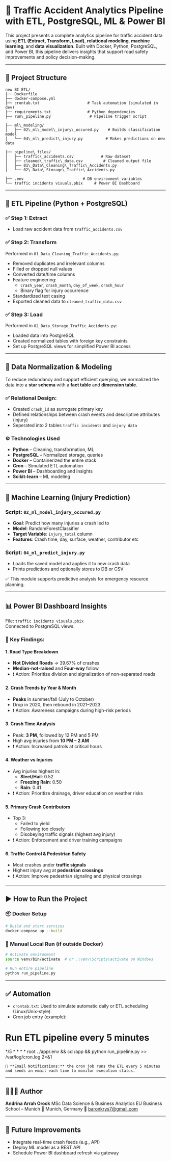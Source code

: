 

# 🚦 Traffic Accident Analytics Pipeline with ETL, PostgreSQL, ML & Power BI

This project presents a complete analytics pipeline for traffic accident data using **ETL (Extract, Transform, Load)**, **relational modeling**, **machine learning**, and **data visualization**. Built with Docker, Python, PostgreSQL, and Power BI, this pipeline delivers insights that support road safety improvements and policy decision-making.

---

## 📁 Project Structure

```
new BI ETL/
├── Dockerfile
├── docker-compose.yml
├── crontab.txt                     # Task automation (simulated in dev)
├── requirements.txt                # Python dependencies
├── run\_pipeline.py                 # Pipeline trigger script

├── ml\_modeling/
│   ├── 02\_ml\_model\_injury\_occured.py    # Builds classification model
│   └── 04\_ml\_predict\_injury.py          # Makes predictions on new data

├── pipeline\_files/
│   ├── traffic\_accidents.csv            # Raw dataset
│   ├── cleaned\_traffic\_data.csv         # Cleaned output file
│   ├── 01\_Data\_Cleaning\_Traffic\_Accidents.py
│   └── 02\_Data\_Storage\_Traffic\_Accidents.py

├── .env                          # DB environment variables
└── traffic incidents visuals.pbix     # Power BI Dashboard
```


---

## 🔄 ETL Pipeline (Python + PostgreSQL)

### ✅ Step 1: Extract
- Load raw accident data from `traffic_accidents.csv`

### ✅ Step 2: Transform
Performed in `01_Data_Cleaning_Traffic_Accidents.py`:
- Removed duplicates and irrelevant columns
- Filled or dropped null values
- Converted date/time columns
- Feature engineering:
  - `crash_year`, `crash_month`, `day_of_week`, `crash_hour`
  - Binary flag for injury occurrence
- Standardized text casing
- Exported cleaned data to `cleaned_traffic_data.csv`

### ✅ Step 3: Load
Performed in `02_Data_Storage_Traffic_Accidents.py`:
- Loaded data into PostgreSQL
- Created normalized tables with foreign key constraints
- Set up PostgreSQL views for simplified Power BI access

---

## 🧱 Data Normalization & Modeling

To reduce redundancy and support efficient querying, we normalized the data into a **star schema** with a **fact table** and **dimension table**.

### ✅ Relational Design:
- Created `crash_id` as surrogate primary key
- Defined relationships between crash events and descriptive attributes (injury)
- Seperated into 2 tables `traffic incidents` and `injury data`



### ⚙️ Technologies Used

- **Python** – Cleaning, transformation, ML
- **PostgreSQL** – Normalized storage, queries
- **Docker** – Containerized the entire stack
- **Cron** – Simulated ETL automation
- **Power BI** – Dashboarding and insights
- **Scikit-learn** – ML modeling

---

## 🤖 Machine Learning (Injury Prediction)

### Script: `02_ml_model_injury_occured.py`
- **Goal**: Predict how many injuries a crash led to
- **Model**: RandomForestClassifier
- **Target Variable**: `injury_total` column
- **Features**: Crash time, day, surface, weather, contributor etc

### Script: `04_ml_predict_injury.py`
- Loads the saved model and applies it to new crash data
- Prints predictions and optionally stores to DB or CSV

✅ This module supports predictive analysis for emergency resource planning.

---

## 📊 Power BI Dashboard Insights

File: `traffic incidents visuals.pbix`  
Connected to PostgreSQL views.

### 📌 Key Findings:

#### 1. **Road Type Breakdown**
- **Not Divided Roads** → 39.67% of crashes  
- **Median-not-raised** and **Four-way** follow
- ❗ Action: Prioritize division and signalization of non-separated roads

#### 2. **Crash Trends by Year & Month**
- **Peaks** in summer/fall (July to October)
- Drop in 2020, then rebound in 2021–2023
- ❗ Action: Awareness campaigns during high-risk periods

#### 3. **Crash Time Analysis**
- Peak: **3 PM**, followed by 12 PM and 5 PM
- High avg injuries from **10 PM – 2 AM**
- ❗ Action: Increased patrols at critical hours

#### 4. **Weather vs Injuries**
- Avg injuries highest in:
  - **Sleet/Hail**: 0.52
  - **Freezing Rain**: 0.50
  - **Rain**: 0.41
- ❗ Action: Prioritize drainage, driver education on weather risks

#### 5. **Primary Crash Contributors**
- Top 3:
  - Failed to yield
  - Following too closely
  - Disobeying traffic signals (highest avg injury)
- ❗ Action: Enforcement and driver training campaigns

#### 6. **Traffic Control & Pedestrian Safety**
- Most crashes under **traffic signals**
- Highest injury avg at **pedestrian crossings**
- ❗ Action: Improve pedestrian signaling and physical crossings


---

## ▶️ How to Run the Project

### 📦 Docker Setup

```bash
# Build and start services
docker-compose up --build
````

### 🧪 Manual Local Run (if outside Docker)

```bash
# Activate environment
source venv/bin/activate  # or .\venv\Scripts\activate on Windows

# Run entire pipeline
python run_pipeline.py
```

---

## ✅ Automation

* `crontab.txt`: Used to simulate automatic daily or ETL scheduling (Linux/Unix-style)
* Cron job entry (example):
# Run ETL pipeline every 5 minutes
*/5 * * * * root . /app/.env && cd /app && python run_pipeline.py >> /var/log/cron.log 2>&1
  ```
🔔 **Email Notifications:** the cron job runs the ETL every 5 minutes and sends an email each time to monitor execution status.
```

---

## 🙋🏽‍♀️ Author

**Andrina Arrah Orock**
MSc Data Science & Business Analytics
EU Business School – Munich
📍 Munich, Germany
📧 [baronkrys7@gmail.com](mailto:baronkrys7@gmail.com)

---

## 📌 Future Improvements

* Integrate real-time crash feeds (e.g., API)
* Deploy ML model as a REST API
* Schedule Power BI dashboard refresh via gateway

```
```
